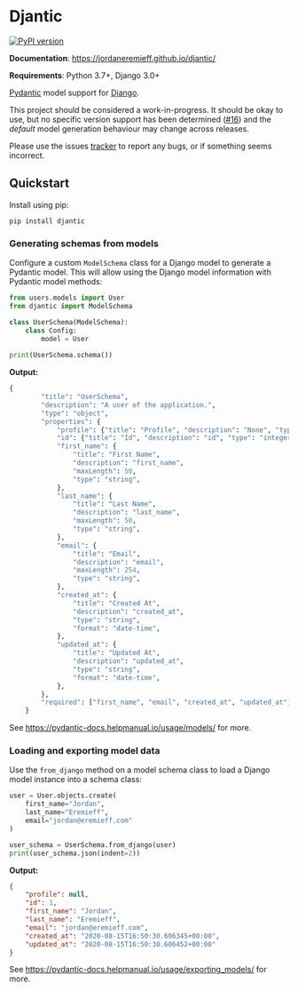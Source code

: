 # Djantic

[![PyPI version](https://badge.fury.io/py/djantic.svg)](https://badge.fury.io/py/djantic)

**Documentation**: https://jordaneremieff.github.io/djantic/

**Requirements**: Python 3.7+, Django 3.0+

[Pydantic](https://pydantic-docs.helpmanual.io/) model support for [Django](https://www.djangoproject.com/).

This project should be considered a work-in-progress. It should be okay to use, but no specific version support has been determined ([#16](https://github.com/jordaneremieff/djantic/issues/16)) and the *default* model generation behaviour may change across releases.

Please use the issues [tracker](https://github.com/jordaneremieff/djantic/issues) to report any bugs, or if something seems incorrect.

## Quickstart

Install using pip:

```shell
pip install djantic
```

### Generating schemas from models

Configure a custom `ModelSchema` class for a Django model to generate a Pydantic model. This will allow using the Django model information with Pydantic model methods:

```python
from users.models import User
from djantic import ModelSchema

class UserSchema(ModelSchema):
    class Config:
        model = User
        
print(UserSchema.schema())

```

**Output:**

```python
{
        "title": "UserSchema",
        "description": "A user of the application.",
        "type": "object",
        "properties": {
            "profile": {"title": "Profile", "description": "None", "type": "integer"},
            "id": {"title": "Id", "description": "id", "type": "integer"},
            "first_name": {
                "title": "First Name",
                "description": "first_name",
                "maxLength": 50,
                "type": "string",
            },
            "last_name": {
                "title": "Last Name",
                "description": "last_name",
                "maxLength": 50,
                "type": "string",
            },
            "email": {
                "title": "Email",
                "description": "email",
                "maxLength": 254,
                "type": "string",
            },
            "created_at": {
                "title": "Created At",
                "description": "created_at",
                "type": "string",
                "format": "date-time",
            },
            "updated_at": {
                "title": "Updated At",
                "description": "updated_at",
                "type": "string",
                "format": "date-time",
            },
        },
        "required": ["first_name", "email", "created_at", "updated_at"],
    }
```

See https://pydantic-docs.helpmanual.io/usage/models/ for more.

### Loading and exporting model data

Use the `from_django` method on a model schema class to load a Django model instance into a schema class:


```python
user = User.objects.create(
    first_name="Jordan", 
    last_name="Eremieff", 
    email="jordan@eremieff.com"
)

user_schema = UserSchema.from_django(user)
print(user_schema.json(indent=2))

```

**Output:**

```json
{
    "profile": null,
    "id": 1,
    "first_name": "Jordan",
    "last_name": "Eremieff",
    "email": "jordan@eremieff.com",
    "created_at": "2020-08-15T16:50:30.606345+00:00",
    "updated_at": "2020-08-15T16:50:30.606452+00:00"
}
```

See https://pydantic-docs.helpmanual.io/usage/exporting_models/ for more.